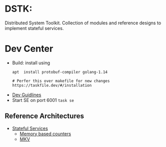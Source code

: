 # DSTK:
Distributed System Toolkit. Collection of modules and reference designs to
 implement stateful services.

# Dev Center
- Build: install using
    ```shell script
    apt  install protobuf-compiler golang-1.14
  
    # Perfer this over makefile for new changes
    https://taskfile.dev/#/installation
    ```
- [Dev Guidlines](docs/dev.md)
- Start SE on port 6001
    `task se`

## Reference Architectures
- [Stateful Services](pkg/ss/README.md)
    - [Memory based counters](examples/mem_counters/memcountes_cmd.go)
    - [MKV](pkg/ss/README.md)
    

